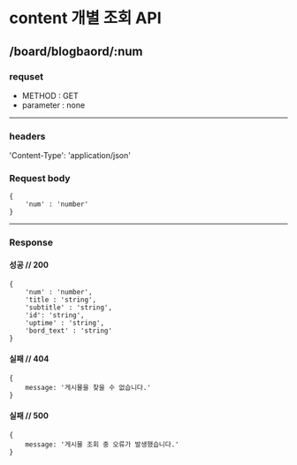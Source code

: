# content 개별 조회 API

## /board/blogbaord/:num

### requset

- METHOD : GET
- parameter : none

---

### headers

'Content-Type': 'application/json'

### Request body
```
{
    'num' : 'number'
}
```
---

### Response

#### 성공 // 200

```
{
    'num' : 'number',
    'title : 'string',
    'subtitle' : 'string',
    'id': 'string',
    'uptime' : 'string',
    'bord_text' : 'string'
}
```

#### 실패 // 404

```
{
    message: '게시물을 찾을 수 없습니다.'
}
```

#### 실패 // 500

```
{
    message: '게시물 조회 중 오류가 발생했습니다.'
}
```